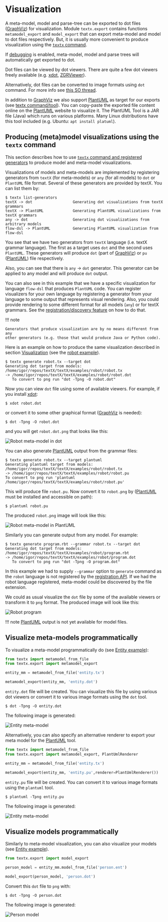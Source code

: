 # Visualization

A meta-model, model and parse-tree can be exported to dot files ([GraphViz]) for
visualization. Module `textx.export` contains functions `metamodel_export` and
`model_export` that can export meta-model and model to dot files respectively.
But, it is usually more convenient to produce visualization using the [`textx`
command](textx_command.md).

If [debugging](debugging.md) is enabled, meta-model, model and parse trees will
automatically get exported to dot.

Dot files can be viewed by dot viewers. There are quite a few dot viewers freely
available (e.g. [xdot], [ZGRViewer]).

Alternatively, dot files can be converted to image formats using `dot` command.
For more info see [this SO
thread](http://stackoverflow.com/questions/1494492/graphviz-how-to-go-from-dot-to-a-graph).

In addition to [GraphViz] we also support [PlantUML] as target for our exports
(see [textx command/tool](textx_command.md)). You can copy-paste the exported
file content online on the [PlantUML] website to visualize it. The PlantUML Tool
is a JAR file (Java) which runs on various platforms. Many Linux distributions
have this tool included (e.g. Ubuntu: `apt install platuml`).



## Producing (meta)model visualizations using the `textx` command

This section describes how to use [`textx` command and registered
generators](textx_command.md) to produce model and meta-model visualizations.

Visualizations of models and meta-models are implemented by registering
generators from `textX` (for meta-models) or `any` (for all models) to `dot` or
`PlantUML` file format. Several of these generators are provided by textX. You
can list them by:

```nohighlight
$ textx list-generators
textX -> dot                  Generating dot visualizations from textX grammars
textX -> PlantUML             Generating PlantUML visualizations from textX grammars
any -> dot                    Generating dot visualizations from arbitrary models
flow-dsl -> PlantUML          Generating PlantUML visualization from flow-dsl
```

You see that we have two generators from `textX` language (i.e. textX grammar
language). The first as a target uses `dot` and the second uses `PlantUML`.
These generators will produce `dot` (part of [GraphViz]) or `pu` ([PlantUML])
file respectively.

Also, you can see that there is `any` -> `dot` generator. This generator can be
applied to any model and will produce `dot` output.

You can also see in this example that we have a specific visualization for
language `flow-dsl` that produces `PlantUML` code. You can register visualizers
for your own language by registering a generator from your language to some
output that represents visual rendering. Also, you could provide rendering to
some different format for all models (`any`) or for textX grammars. See the
[registration/discovery feature](registration.md) on how to do that.


!!! note

    Generators that produce visualization are by no means different from any
    other generators (e.g. those that would produce Java or Python code).


Here is an example on how to produce the same visualization described in section
[Visualization](visualization.md) (see the [robot
example](https://github.com/textX/textX/tree/master/examples/robot)).

```nohighlight
$ textx generate robot.tx --target dot 
Generating dot target from models:
/home/igor/repos/textX/textX/examples/robot/robot.tx
-> /home/igor/repos/textX/textX/examples/robot/robot.dot
   To convert to png run "dot -Tpng -O robot.dot"
```

Now you can view `dot` file using some of available viewers. For example, if you
install [xdot]:

```nohighlight
$ xdot robot.dot
```

or convert it to some other graphical format ([GraphViz] is needed):

```nohighlight
$ dot -Tpng -O robot.dot
```

and you will get `robot.dot.png` that looks like this:

![Robot meta-model in dot](./images/robot.dot.png)


You can also generate [PlantUML] output from the grammar files:

```nohighlight
$ textx generate robot.tx --target plantuml
Generating plantuml target from models:
/home/igor/repos/textX/textX/examples/robot/robot.tx
-> /home/igor/repos/textX/textX/examples/robot/robot.pu
To convert to png run 'plantuml /home/igor/repos/textX/textX/examples/robot/robot.pu'

```

This will produce file `robot.pu`. Now convert it to `robot.png` by ([PlantUML]
must be installed and accessible on path):

```nohighlight
$ plantuml robot.pu

```

The produced `robot.png` image will look like this:

![Robot meta-model in PlantUML](./images/robot.png)


Similarly you can generate output from any model. For example:

```nohighlight
$ textx generate program.rbt --grammar robot.tx --target dot 
Generating dot target from models:
/home/igor/repos/textX/textX/examples/robot/program.rbt
-> /home/igor/repos/textX/textX/examples/robot/program.dot
   To convert to png run "dot -Tpng -O program.dot"

```

In this example we had to supply `--grammar` option to `generate` command as the
`robot` language is not registered by the [registration API](registration.md).
If we had the robot language registered, meta-model could be discovered by the
file extension.

We could as usual visualize the `dot` file by some of the available viewers or
transform it to `png` format. The produced image will look like this:

![Robot program](./images/program.dot.png)


!!! note
    [PlantUML] output is not yet available for model files.


## Visualize meta-models programmatically


To visualize a meta-model programmatically do (see [Entity
example](https://github.com/textX/textX/tree/master/examples/Entity)):

```python
from textx import metamodel_from_file
from textx.export import metamodel_export

entity_mm = metamodel_from_file('entity.tx')

metamodel_export(entity_mm, 'entity.dot')
```

`entity.dot` file will be created. You can visualize this file by using various
dot viewers or convert it to various image formats using the `dot` tool.

```nohighlight
$ dot -Tpng -O entity.dot
```

The following image is generated:

![Entity meta-model](https://raw.githubusercontent.com/textX/textX/master/examples/Entity/dotexport/entity_meta.dot.png)

Alternatively, you can also specify an alternative renderer to export your meta
model for the [PlantUML] tool.

```python
from textx import metamodel_from_file
from textx.export import metamodel_export, PlantUmlRenderer

entity_mm = metamodel_from_file('entity.tx')

metamodel_export(entity_mm, 'entity.pu',renderer=PlantUmlRenderer())
```

`entity.pu` file will be created. You can convert it to various image formats
using the `plantuml` tool.

```nohighlight
$ plantuml -Tpng entity.pu
```

The following image is generated:

![Entity meta-model](./images/entity.png)


## Visualize models programmatically

Similarly to meta-model visualization, you can also visualize your models (see [Entity
example](https://github.com/textX/textX/tree/master/examples/Entity)).

```python
from textx.export import model_export

person_model = entity_mm.model_from_file('person.ent')

model_export(person_model, 'person.dot')
```


Convert this `dot` file to `png` with:

```nohighlight
$ dot -Tpng -O person.dot
```

The following image is generated:

![Person model](https://raw.githubusercontent.com/textX/textX/master/examples/Entity/dotexport/person.dot.png)



[GraphViz]: http://www.graphviz.org/
[xdot]: https://github.com/jrfonseca/xdot.py
[ZGRViewer]: http://zvtm.sourceforge.net/zgrviewer.html
[PlantUML]: http://plantuml.com/
